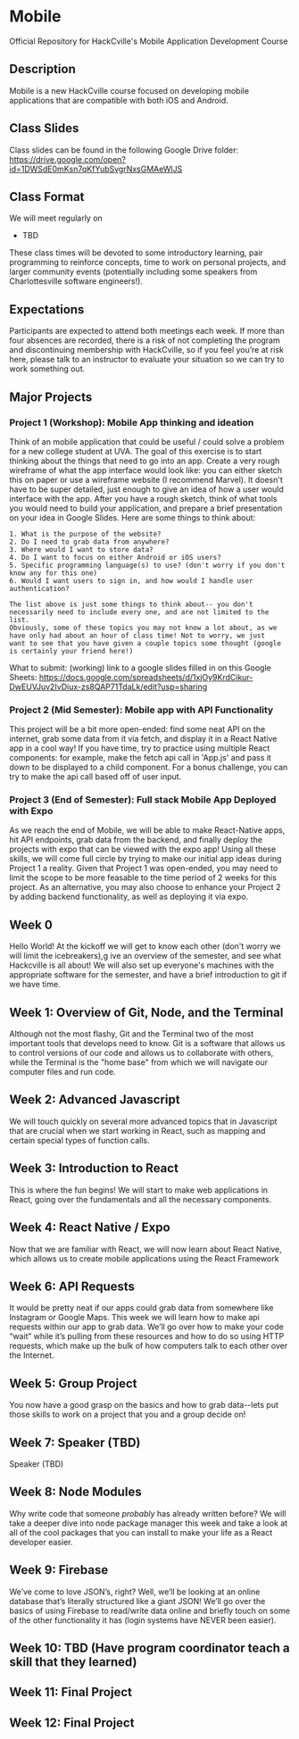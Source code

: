 # Mobile

Official Repository for HackCville's Mobile Application Development Course

## Description

Mobile is a new HackCville course focused on developing mobile applications that are compatible with both iOS and Android.

## Class Slides

Class slides can be found in the following Google Drive folder: https://drive.google.com/open?id=1DWSdE0mKsn7qKfYubSvgrNxsGMAeWlJS

## Class Format

We will meet regularly on

- TBD

These class times will be devoted to some introductory learning, pair programming to reinforce concepts, time to work on personal projects, and larger community events (potentially including some speakers from Charlottesville software engineers!).

## Expectations

Participants are expected to attend both meetings each week. If more than four absences are recorded, there is a risk of not completing the program and discontinuing membership with HackCville, so if you feel you’re at risk here, please talk to an instructor to evaluate your situation so we can try to work something out.

## Major Projects

### Project 1 (Workshop): Mobile App thinking and ideation

Think of an mobile application that could be useful / could solve a problem for a new college student at UVA. The goal of this exercise is to start thinking about the things that need to go into an app.
Create a very rough wireframe of what the app interface would look like: you can either sketch this on paper or use a wireframe website (I recommend Marvel).
It doesn't have to be super detailed, just enough to give an idea of how a user would interface with the app. After you have a rough sketch, think of what tools you would need to build your application, and prepare a brief presentation on your idea in Google Slides. Here are some things to think about:

    1. What is the purpose of the website?
    2. Do I need to grab data from anywhere?
    3. Where would I want to store data?
    4. Do I want to focus on either Android or iOS users?
    5. Specific programming language(s) to use? (don't worry if you don't know any for this one)
    6. Would I want users to sign in, and how would I handle user authentication?

    The list above is just some things to think about-- you don't necessarily need to include every one, and are not limited to the list.
    Obviously, some of these topics you may not know a lot about, as we have only had about an hour of class time! Not to worry, we just
    want to see that you have given a couple topics some thought (google is certainly your friend here!)

What to submit:
(working) link to a google slides filled in on this Google Sheets: https://docs.google.com/spreadsheets/d/1xjOy9KrdCikur-DwEUVJuv2IvDiux-zs8QAP71TdaLk/edit?usp=sharing

### Project 2 (Mid Semester): Mobile app with API Functionality

This project will be a bit more open-ended: find some neat API on the internet, grab some data from it via fetch,
and display it in a React Native app in a cool way! If you have time, try to practice using multiple React components: for example, make the fetch api call in 'App.js' and pass it down to be displayed to a child component. For a bonus challenge, you can try to make the api call based off of user input.

### Project 3 (End of Semester): Full stack Mobile App Deployed with Expo

As we reach the end of Mobile, we will be able to make React-Native apps, hit API endpoints, grab data from the backend, and finally deploy the projects with expo that can be viewed with the expo app! Using all these skills,
we will come full circle by trying to make our initial app ideas during Project 1 a reality. Given that Project 1
was open-ended, you may need to limit the scope to be more feasable to the time period of 2 weeks for this project.
As an alternative, you may also choose to enhance your Project 2 by adding backend functionality, as well as deploying it via expo.

## Week 0

Hello World! At the kickoff we will get to know each other (don't worry we will limit the icebreakers),g ive an overview of the semester,
and see what Hackcville is all about! We will also set up everyone's machines with the appropriate software for the semester, and have a brief introduction to git if we have time.

## Week 1: Overview of Git, Node, and the Terminal

Although not the most flashy, Git and the Terminal two of the most important tools that develops need to know. Git is a software that allows us to control versions of our code and allows us to collaborate with others, while the Terminal is the "home base" from which we will navigate our computer files and run code.

## Week 2: Advanced Javascript

We will touch quickly on several more advanced topics that in Javascript that are crucial when we start working in React, such as mapping and certain special types of function calls.

## Week 3: Introduction to React

This is where the fun begins! We will start to make web applications in React, going over the fundamentals and all the necessary components.

## Week 4: React Native / Expo

Now that we are familiar with React, we will now learn about React Native, which allows us to create mobile applications using the React
Framework

## Week 6: API Requests

It would be pretty neat if our apps could grab data from somewhere like Instagram or Google Maps. This week we will learn how to make api requests within our app to grab data. We’ll go over how to make your code “wait” while it’s pulling from these resources and how to do so using HTTP requests, which make up the bulk of how computers talk to each other over the Internet.

## Week 5: Group Project

You now have a good grasp on the basics and how to grab data--lets put those skills to work on a project that you and a group decide on!

## Week 7: Speaker (TBD)

Speaker (TBD)

## Week 8: Node Modules

Why write code that someone _probably_ has already written before? We will take a deeper dive into node package manager this week and take a look at all of the
cool packages that you can install to make your life as a React developer easier.

## Week 9: Firebase

We’ve come to love JSON’s, right? Well, we’ll be looking at an online database that’s literally structured like a giant JSON! We’ll go over the basics of using Firebase to read/write data online and briefly touch on some of the other functionality it has (login systems have NEVER been easier).

## Week 10: TBD (Have program coordinator teach a skill that they learned)

## Week 11: Final Project

## Week 12: Final Project
